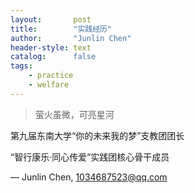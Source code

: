 ```yaml
---
layout:       post
title:        "实践经历"
author:       "Junlin Chen"
header-style: text
catalog:      false
tags:
    - practice
    - welfare
---
```


> 萤火虽微，可亮星河

第九届东南大学“你的未来我的梦”支教团团长

“智行康乐·同心传爱”实践团核心骨干成员


— Junlin Chen, 1034687523@qq.com
